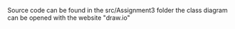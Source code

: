 Source code can be found in the src/Assignment3 folder
the class diagram can be opened with the website "draw.io"
